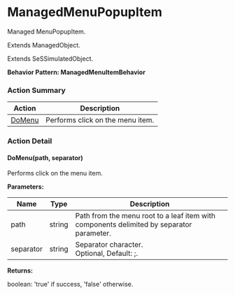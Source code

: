 # ManagedMenuPopupItem

Managed MenuPopupItem.
 
Extends <link displaytype="text" defaultstyle="true" type="topiclink" href="ManagedObject" styleclass="Normal" translate="true">ManagedObject</link>.

Extends SeSSimulatedObject.





**Behavior Pattern: ManagedMenuItemBehavior**


<!-- ============================== property summary ========================== -->

	
<!-- ============================== action summary ========================== -->



### Action Summary

|  **Action** | **Description** | 
| ----------- | --------------- |
|	[DoMenu](#DoMenu) | Performs click on the menu item. |




<!-- ============================== property detail ========================== -->
	
	
<!-- ============================== action detail ========================== -->
	
### Action Detail
		
<a name="DoMenu"></a>    
#### DoMenu(path, separator)

Performs click on the menu item.


**Parameters:**

|	**Name** | **Type** | **Description** |
| ---------- | -------- | --------------- |
| path | string |	Path from the menu root to a leaf item with components delimited by separator parameter. |
| separator | string |	Separator character.<br>Optional, Default: ;. |




**Returns:**

boolean: 'true' if success, 'false' otherwise.




	

